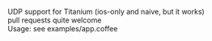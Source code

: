 UDP support for Titanium (ios-only and naive, but it works)
<br>
pull requests quite welcome
<br>
Usage: see examples/app.coffee
